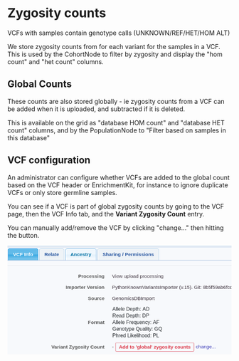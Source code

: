 # Zygosity counts

VCFs with samples contain genotype calls (UNKNOWN/REF/HET/HOM ALT)

We store zygosity counts from for each variant for the samples in a VCF. This is used by the CohortNode to filter by zygosity and display the "hom count" and "het count" columns.

## Global Counts

These counts are also stored globally - ie zygosity counts from a VCF can be added when it is uploaded, and subtracted if it is deleted. 

This is available on the grid as "database HOM count" and "database HET count" columns, and by the PopulationNode to "Filter based on samples in this database"

## VCF configuration

An administrator can configure whether VCFs are added to the global count based on the VCF header or EnrichmentKit, for instance to ignore duplicate VCFs or only store germline samples. 

You can see if a VCF is part of global zygosity counts by going to the VCF page, then the VCF Info tab, and the **Variant Zygosity Count** entry.

You can manually add/remove the VCF by clicking "change..." then hitting the button.

![](images/view_vcf_zygosity_count.png "View VCF Zygosity Count")
